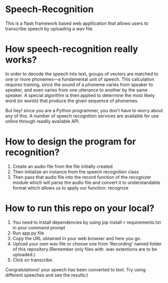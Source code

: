 # Speech-Recognition
This is a flask framework based web appllication that allows users to transcribe speech by uploading a wav file.

# How speech-recognition really works?
In order to decode the speech into text, groups of vectors are matched to one or more phonemes—a fundamental unit of speech. This calculation requires training, since the sound of a phoneme varies from speaker to speaker, and even varies from one utterance to another by the same speaker. A special algorithm is then applied to determine the most likely word (or words) that produce the given sequence of phonemes.

But hey! since you are a Python programmer, you don’t have to worry about any of this. A number of speech recognition services are available for use online through readily available API.

# How to design the program for recognition?
1. Create an audio file from the file initially created
2. Then initialize an instance from the speech recognition class
3. Then pass that audio file into the record function of the recognizer module which will parse the audio file
and convert it to understandable format which allows us to apply our function: recognize

# How to run this repo on your local?
1. You need to install dependencies by using pip install-r requirements.txt in your command prompt
2. Run app.py file
3. Copy the URL obtained in your web browser and here you go.
4. Upload your own wav file or choose one from 'Recording' named folder of this repository.(Remember only files with .wav extentions are to be uploaded.)
5. Click on transcribe.

Congratulations! your speech has been converted to text.
Try using different speeches and see the results:)
